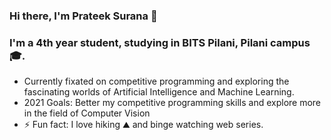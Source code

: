 ### Hi there, I'm Prateek Surana 👋
### I'm a 4th year student, studying in BITS Pilani, Pilani campus🎓.

- Currently fixated on competitive programming and exploring the fascinating worlds of Artificial Intelligence and Machine Learning.
- 2021 Goals: Better my competitive programming skills and explore more in the field of Computer Vision
- ⚡ Fun fact: I love hiking ⛰️ and binge watching web series.
<!--
**CodeBlooded7/CodeBlooded7** is a ✨ _special_ ✨ repository because its `README.md` (this file) appears on your GitHub profile.

Here are some ideas to get you started:

- 🔭 I’m currently working on ...
- 🌱 I’m currently learning ...
- 👯 I’m looking to collaborate on ...
- 🤔 I’m looking for help with ...
- 💬 Ask me about ...
- 📫 How to reach me: ...
- 😄 Pronouns: ...
- ⚡ Fun fact: ...
-->

